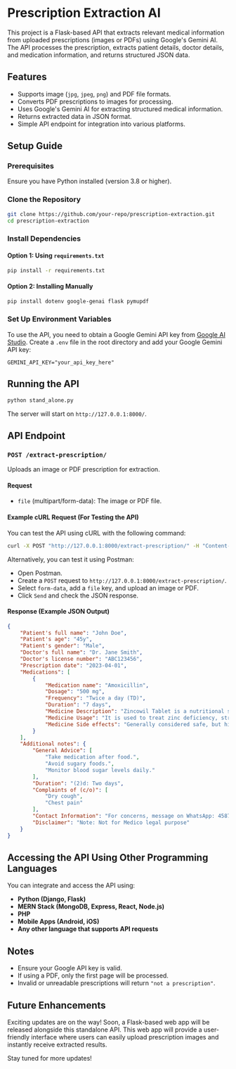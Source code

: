 # Prescription Extraction AI

This project is a Flask-based API that extracts relevant medical information from uploaded prescriptions (images or PDFs) using Google's Gemini AI. The API processes the prescription, extracts patient details, doctor details, and medication information, and returns structured JSON data.

## Features
- Supports image (`jpg`, `jpeg`, `png`) and PDF file formats.
- Converts PDF prescriptions to images for processing.
- Uses Google's Gemini AI for extracting structured medical information.
- Returns extracted data in JSON format.
- Simple API endpoint for integration into various platforms.

## Setup Guide

### Prerequisites
Ensure you have Python installed (version 3.8 or higher).

### Clone the Repository
```bash
git clone https://github.com/your-repo/prescription-extraction.git
cd prescription-extraction
```

### Install Dependencies
#### Option 1: Using `requirements.txt`
```bash
pip install -r requirements.txt
```

#### Option 2: Installing Manually
```bash
pip install dotenv google-genai flask pymupdf
```

### Set Up Environment Variables
To use the API, you need to obtain a Google Gemini API key from [Google AI Studio](https://aistudio.google.com/apikey).
Create a `.env` file in the root directory and add your Google Gemini API key:
```env
GEMINI_API_KEY="your_api_key_here"
```

## Running the API
```bash
python stand_alone.py
```
The server will start on `http://127.0.0.1:8000/`.

## API Endpoint
### `POST /extract-prescription/`
Uploads an image or PDF prescription for extraction.

#### Request
- `file` (multipart/form-data): The image or PDF file.

#### Example cURL Request (For Testing the API)
You can test the API using cURL with the following command:
```bash
curl -X POST "http://127.0.0.1:8000/extract-prescription/" -H "Content-Type: multipart/form-data" -F "file=@test_cases/check.jpg"
```
Alternatively, you can test it using Postman:
- Open Postman.
- Create a `POST` request to `http://127.0.0.1:8000/extract-prescription/`.
- Select `form-data`, add a `file` key, and upload an image or PDF.
- Click `Send` and check the JSON response.

#### Response (Example JSON Output)
```json
{
    "Patient's full name": "John Doe",
    "Patient's age": "45y",
    "Patient's gender": "Male",
    "Doctor's full name": "Dr. Jane Smith",
    "Doctor's license number": "ABC123456",
    "Prescription date": "2023-04-01",
    "Medications": [
        {
            "Medication name": "Amoxicillin",
            "Dosage": "500 mg",
            "Frequency": "Twice a day (TD)",
            "Duration": "7 days",
            "Medicine Description": "Zincowil Tablet is a nutritional supplement that is used to treat deficiencies of zinc in the body. It is often used to boost the immune system and for overall growth and well-being.",
            "Medicine Usage": "It is used to treat zinc deficiency, strengthen the immune system, and support overall health.",
            "Medicine Side effects": "Generally considered safe, but high doses of zinc can cause side effects like nausea, vomiting, diarrhea, and metallic taste in the mouth.",
        }
    ],
    "Additional notes": {
        "General Advice": [
            "Take medication after food.",
            "Avoid sugary foods.",
            "Monitor blood sugar levels daily."
        ],
        "Duration": "(2)d: Two days",
        "Complaints of (c/o)": [
            "Dry cough",
            "Chest pain"
        ],
        "Contact Information": "For concerns, message on WhatsApp: 4587632118.",
        "Disclaimer": "Note: Not for Medico legal purpose"
    }
}
```

## Accessing the API Using Other Programming Languages
You can integrate and access the API using:
- **Python (Django, Flask)**
- **MERN Stack (MongoDB, Express, React, Node.js)**
- **PHP**
- **Mobile Apps (Android, iOS)**
- **Any other language that supports API requests**

## Notes
- Ensure your Google API key is valid.
- If using a PDF, only the first page will be processed.
- Invalid or unreadable prescriptions will return `"not a prescription"`.

## Future Enhancements
Exciting updates are on the way! Soon, a Flask-based web app will be released alongside this standalone API. This web app will provide a user-friendly interface where users can easily upload prescription images and instantly receive extracted results.

Stay tuned for more updates!

